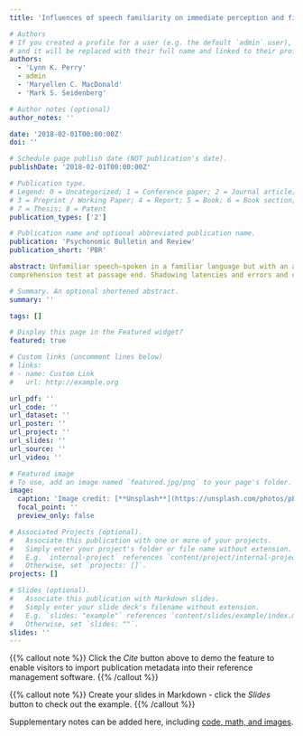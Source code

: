 ```yaml
---
title: 'Influences of speech familiarity on immediate perception and final comprehension'

# Authors
# If you created a profile for a user (e.g. the default `admin` user), write the username (folder name) here
# and it will be replaced with their full name and linked to their profile.
authors:
  - 'Lynn K. Perry'
  - admin
  - 'Maryellen C. MacDonald'
  - 'Mark S. Seidenberg'

# Author notes (optional)
author_notes: ''

date: '2018-02-01T00:00:00Z'
doi: ''

# Schedule page publish date (NOT publication's date).
publishDate: '2018-02-01T00:00:00Z'

# Publication type.
# Legend: 0 = Uncategorized; 1 = Conference paper; 2 = Journal article;
# 3 = Preprint / Working Paper; 4 = Report; 5 = Book; 6 = Book section;
# 7 = Thesis; 8 = Patent
publication_types: ['2']

# Publication name and optional abbreviated publication name.
publication: 'Psychonomic Bulletin and Review'
publication_short: 'PBR'

abstract: Unfamiliar speech—spoken in a familiar language but with an accent different from the listener’s—is known to increase comprehension difficulty. However, there is evidence of listeners’ rapid adaptation to unfamiliar accents (although perhaps not to the level of familiar accents). This paradox might emerge from prior focus on isolated word perception and/or use of single comprehension measures. We investigated processing of fluent connected speech spoken either in a familiar or unfamiliar accent, using participants’ ability to shadow the speech as an immediate measure as well as a
comprehension test at passage end. Shadowing latencies and errors and comprehension errors increased for Unfamiliar relative to Familiar Speech conditions, especially for relatively informal rather than more academic content. Additionally, there was evidence of less adaptation to Unfamiliar than Familiar Speech. These results suggest that unfamiliar speech imposes costs, especially in the immediate timescale of perceiving speech.

# Summary. An optional shortened abstract.
summary: ''

tags: []

# Display this page in the Featured widget?
featured: true

# Custom links (uncomment lines below)
# links:
# - name: Custom Link
#   url: http://example.org

url_pdf: ''
url_code: ''
url_dataset: ''
url_poster: ''
url_project: ''
url_slides: ''
url_source: ''
url_video: ''

# Featured image
# To use, add an image named `featured.jpg/png` to your page's folder.
image:
  caption: 'Image credit: [**Unsplash**](https://unsplash.com/photos/pLCdAaMFLTE)'
  focal_point: ''
  preview_only: false

# Associated Projects (optional).
#   Associate this publication with one or more of your projects.
#   Simply enter your project's folder or file name without extension.
#   E.g. `internal-project` references `content/project/internal-project/index.md`.
#   Otherwise, set `projects: []`.
projects: []

# Slides (optional).
#   Associate this publication with Markdown slides.
#   Simply enter your slide deck's filename without extension.
#   E.g. `slides: "example"` references `content/slides/example/index.md`.
#   Otherwise, set `slides: ""`.
slides: ''
---
```


{{% callout note %}}
Click the _Cite_ button above to demo the feature to enable visitors to import publication metadata into their reference management software.
{{% /callout %}}

{{% callout note %}}
Create your slides in Markdown - click the _Slides_ button to check out the example.
{{% /callout %}}

Supplementary notes can be added here, including [code, math, and images](https://wowchemy.com/docs/writing-markdown-latex/).